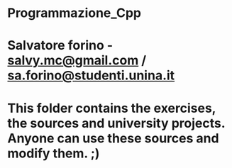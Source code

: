 Programmazione_Cpp
==================
Salvatore forino - salvy.mc@gmail.com / sa.forino@studenti.unina.it 
==================
This folder contains the exercises, the sources and university projects.
Anyone can use these sources and modify them. ;)
==================
